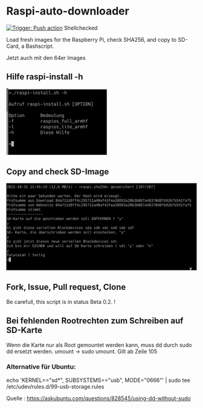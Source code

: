 # Raspi-auto-downloader 
[![Trigger: Push action](https://github.com/dewomser/Raspi-auto-downloader/actions/workflows/main.yml/badge.svg)](https://github.com/dewomser/Raspi-auto-downloader/actions/workflows/main.yml) Shellchecked

Load fresh images for the Raspberry 
Pi, check SHA256, and copy to SD-Card, a Bashscript.

Jetzt auch mit den 64er Images

## Hilfe raspi-install -h

![alt text](./bilder/help.png "help")


## Copy and check SD-Image

![alt text](https://github.com/dewomser/Raspi-auto-downloader/blob/main/bilder/copy.png "copy and check")

## Fork, Issue, Pull request, Clone
Be carefull, this  script is in status Beta 0.2. !

## Bei fehlenden Rootrechten zum Schreiben auf SD-Karte

Wenn die Karte nur als Root gemountet werden kann, muss dd durch sudo dd ersetzt werden. umount -> sudo umount. Gilt ab Zeile 105

### Alternative für Ubuntu:

echo 'KERNEL=="sd*", SUBSYSTEMS=="usb", MODE="0666"' | sudo tee /etc/udev/rules.d/99-usb-storage.rules

Quelle : https://askubuntu.com/questions/828545/using-dd-without-sudo


